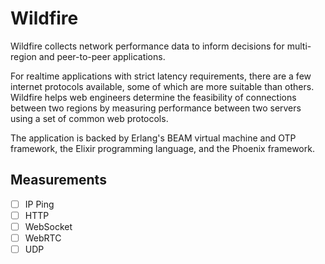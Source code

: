 # Wildfire

Wildfire collects network performance data to inform decisions for multi-region and peer-to-peer applications.

For realtime applications with strict latency requirements, there are a few internet protocols available, some of which are more suitable than others. Wildfire helps web engineers determine the feasibility of connections between two regions by measuring performance between two servers using a set of common web protocols.

The application is backed by Erlang's BEAM virtual machine and OTP framework, the Elixir programming language, and the Phoenix framework.

## Measurements

- [ ] IP Ping
- [ ] HTTP
- [ ] WebSocket
- [ ] WebRTC
- [ ] UDP
